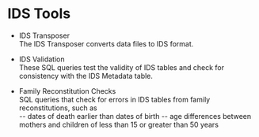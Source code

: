 # IDS Tools
   
- IDS Transposer   
The IDS Transposer converts data files to IDS format.   
   
- IDS Validation  
These SQL queries test the validity of IDS tables and check for consistency with the IDS Metadata table.   
   
- Family Reconstitution Checks   
SQL queries that check for errors in IDS tables from family reconstitutions, such as   
-- dates of death earlier than dates of birth 
-- age differences between mothers and children of less than 15 or greater than 50 years 